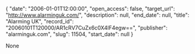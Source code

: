 {
  "date": "2006-01-01T12:00:00", 
  "open_access": false, 
  "target_url": "http://www.alarminguk.com/", 
  "description": null, 
  "end_date": null, 
  "title": "Alarming UK", 
  "record_id": "20060101T120000/AR1cRV7CuZx6c0X4lF4egw==", 
  "publisher": "alarminguk.com", 
  "slug": 11504, 
  "start_date": null
}

None